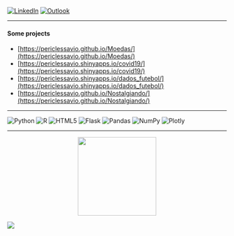 [![LinkedIn](https://img.shields.io/badge/linkedin-%230077B5.svg?style=for-the-badge&logo=linkedin&logoColor=white)](https://www.linkedin.com/in/periclessavio/)
[![Outlook](https://img.shields.io/badge/Microsoft_Outlook-0078D4?style=for-the-badge&logo=microsoft-outlook&logoColor=white)](mailto:pericles.marques@outlook.com)
___
#### Some projects
 - [https://periclessavio.github.io/Moedas/](https://periclessavio.github.io/Moedas/)
 - [https://periclessavio.shinyapps.io/covid19/](https://periclessavio.shinyapps.io/covid19/)
 - [https://periclessavio.shinyapps.io/dados_futebol/](https://periclessavio.shinyapps.io/dados_futebol/)
 - [https://periclessavio.github.io/Nostalgiando/](https://periclessavio.github.io/Nostalgiando/)
___
  ![Python](https://img.shields.io/badge/python-3670A0?style=for-the-badge&logo=python&logoColor=ffdd54)
  ![R](https://img.shields.io/badge/r-%23276DC3.svg?style=for-the-badge&logo=r&logoColor=white)
  ![HTML5](https://img.shields.io/badge/html5-%23E34F26.svg?style=for-the-badge&logo=html5&logoColor=white)
  ![Flask](https://img.shields.io/badge/flask-%23000.svg?style=for-the-badge&logo=flask&logoColor=white)
  ![Pandas](https://img.shields.io/badge/pandas-%23150458.svg?style=for-the-badge&logo=pandas&logoColor=white)
  ![NumPy](https://img.shields.io/badge/numpy-%23013243.svg?style=for-the-badge&logo=numpy&logoColor=white)
  ![Plotly](https://img.shields.io/badge/Plotly-%233F4F75.svg?style=for-the-badge&logo=plotly&logoColor=white)
___
<div align="center">
  <a href="https://github.com/PericlesSavio">
  <img height="180em" src="https://github-readme-stats.vercel.app/api/top-langs/?username=PericlesSavio&layout=compact&langs_count=7&theme=dracula"/>
</div>
  

![](https://komarev.com/ghpvc/?username=PericlesSavio&label=PROFILE+VIEWS)
